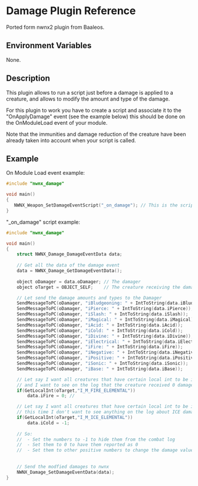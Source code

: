 # Damage Plugin Reference

Ported form nwnx2 plugin from Baaleos.

## Environment Variables

None.

## Description

This plugin allows to run a script just before a damage is applied to a creature, and allows to modify the amount and type of the damage. 

For this plugin to work you have to create a script and associate it to the "OnApplyDamage" event (see the example below) this should be done on the OnModuleLoad event of your module. 

Note that the immunities and damage reduction of the creature have been already taken into account when your script is called.

## Example

On Module Load event example:

```C
#include "nwnx_damage"

void main()
{
   NWNX_Weapon_SetDamageEventScript("_on_damage"); // This is the script that will be called
}
```

"_on_damage" script example:

```C
#include "nwnx_damage"

void main()
{
    struct NWNX_Damage_DamageEventData data;
     
    // Get all the data of the damage event
    data = NWNX_Damage_GetDamageEventData(); 
    
    object oDamager = data.oDamager; // The damager
    object oTarget = OBJECT_SELF;    // The creature receiving the damage

    // Let send the damage amounts and types to the Damager
    SendMessageToPC(oDamager, "iBludgeoning: " + IntToString(data.iBludgeoning));
    SendMessageToPC(oDamager, "iPierce: " + IntToString(data.iPierce));
    SendMessageToPC(oDamager, "iSlash: " + IntToString(data.iSlash));
    SendMessageToPC(oDamager, "iMagical: " + IntToString(data.iMagical));
    SendMessageToPC(oDamager, "iAcid: " + IntToString(data.iAcid));
    SendMessageToPC(oDamager, "iCold: " + IntToString(data.iCold));
    SendMessageToPC(oDamager, "iDivine: " + IntToString(data.iDivine));
    SendMessageToPC(oDamager, "iElectrical: " + IntToString(data.iElectrical));
    SendMessageToPC(oDamager, "iFire: " + IntToString(data.iFire));
    SendMessageToPC(oDamager, "iNegative: " + IntToString(data.iNegative));
    SendMessageToPC(oDamager, "iPositive: " + IntToString(data.iPositive));
    SendMessageToPC(oDamager, "iSonic: " + IntToString(data.iSonic));
    SendMessageToPC(oDamager, "iBase: " + IntToString(data.iBase));

    // Let say I want all creatures that have certain local int to be inmune to fire
    // and I want to see on the log that the creature received 0 damage form fire
    if(GetLocalInt(oTarget,"I_M_FIRE_ELEMENTAL"))
        data.iFire = 0; // 

    // Let say I want all creatures that have certain local int to be inmune to cold
    // this time I don't want to see anything on the log about ICE damage
    if(GetLocalInt(oTarget,"I_M_ICE_ELEMENTAL"))
        data.iCold = -1;
    
    // So:
    //  - Set the numbers to -1 to hide them from the combat log
    //  - Set them to 0 to have them reported as 0
    //  - Set them to other positive numbers to change the damage values as you see fit.
	
        
    // Send the modfied damages to nwnx
    NWNX_Damage_SetDamageEventData(data);
}

